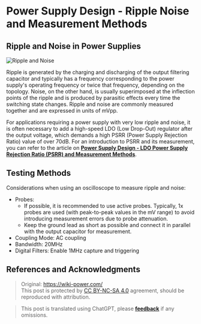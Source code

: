 # Power Supply Design - Ripple Noise and Measurement Methods

## Ripple and Noise in Power Supplies

![Ripple and Noise](https://media.wiki-power.com/img/20220708164040.png)

Ripple is generated by the charging and discharging of the output filtering capacitor and typically has a frequency corresponding to the power supply's operating frequency or twice that frequency, depending on the topology. Noise, on the other hand, is usually superimposed at the inflection points of the ripple and is produced by parasitic effects every time the switching state changes. Ripple and noise are commonly measured together and are expressed in units of mVpp.

For applications requiring a power supply with very low ripple and noise, it is often necessary to add a high-speed LDO (Low Drop-Out) regulator after the output voltage, which demands a high PSRR (Power Supply Rejection Ratio) value of over 70dB. For an introduction to PSRR and its measurement, you can refer to the article on [**Power Supply Design - LDO Power Supply Rejection Ratio (PSRR) and Measurement Methods**](https://wiki-power.com/%E7%94%B5%E6%BA%90%E8%AE%BE%E8%AE%A1-LDO%E7%94%B5%E6%BA%90%E6%8A%91%E5%88%B6%E6%AF%94%EF%BC%88PSRR%EF%BC%89%E4%B8%8E%E6%B5%8B%E9%87%8F%E6%96%B9%E6%B3%95).

## Testing Methods

Considerations when using an oscilloscope to measure ripple and noise:

- Probes:
  - If possible, it is recommended to use active probes. Typically, 1x probes are used (with peak-to-peak values in the mV range) to avoid introducing measurement errors due to probe attenuation.
  - Keep the ground lead as short as possible and connect it in parallel with the output capacitor for measurement.
- Coupling Mode: AC coupling
- Bandwidth: 20MHz
- Digital Filters: Enable 1MHz capture and triggering

## References and Acknowledgments

> Original: <https://wiki-power.com/>  
> This post is protected by [CC BY-NC-SA 4.0](https://creativecommons.org/licenses/by/4.0/deed.en) agreement, should be reproduced with attribution.

> This post is translated using ChatGPT, please [**feedback**](https://github.com/linyuxuanlin/Wiki_MkDocs/issues/new) if any omissions.
